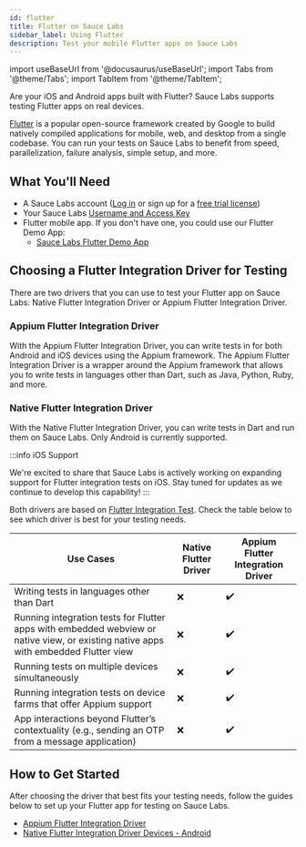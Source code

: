 ```yaml
---
id: flutter
title: Flutter on Sauce Labs
sidebar_label: Using Flutter
description: Test your mobile Flutter apps on Sauce Labs
---
```


import useBaseUrl from '@docusaurus/useBaseUrl';
import Tabs from '@theme/Tabs';
import TabItem from '@theme/TabItem';

Are your iOS and Android apps built with Flutter? Sauce Labs supports testing Flutter apps on real devices.  

[Flutter](https://flutter.dev/) is a popular open-source framework created by Google to build natively compiled 
applications for mobile, web, and desktop from a single codebase. You can run your tests on Sauce Labs to benefit 
from speed, parallelization, failure analysis, simple setup, and more.


## What You'll Need

- A Sauce Labs account ([Log in](https://accounts.saucelabs.com/am/XUI/#login/) or sign up for a [free trial license](https://saucelabs.com/sign-up))
- Your Sauce Labs [Username and Access Key](https://app.saucelabs.com/user-settings)
- Flutter mobile app. If you don't have one, you could use our Flutter Demo App:
    - [Sauce Labs Flutter Demo App](https://github.com/saucelabs/my-demo-app-flutter)


## Choosing a Flutter Integration Driver for Testing

There are two drivers that you can use to test your Flutter app on Sauce Labs: Native Flutter Integration Driver or
Appium Flutter Integration Driver. 

### Appium Flutter Integration Driver

With the Appium Flutter Integration Driver, you can write tests in for both Android and iOS devices using the Appium
framework. The Appium Flutter Integration Driver is a wrapper around the Appium framework that allows you to write tests
in languages other than Dart, such as Java, Python, Ruby, and more.

### Native Flutter Integration Driver

With the Native Flutter Integration Driver, you can write tests in Dart and run them on Sauce Labs. Only Android is 
currently supported.

:::info iOS Support

We're excited to share that Sauce Labs is actively working on expanding support for Flutter integration tests on iOS.
Stay tuned for updates as we continue to develop this capability!
:::

Both drivers are based on [Flutter Integration Test](https://docs.flutter.dev/cookbook/testing/integration/introduction). 
Check the table below to see which driver is best for your testing needs.

| Use Cases                                                                                                                           | Native Flutter Driver | Appium Flutter Integration Driver |
| ----------------------------------------------------------------------------------------------------------------------------------- | --------------------- | --------------------------------- |
| Writing tests in languages other than Dart                                                                                          | ❌                    | ✔️                                |
| Running integration tests for Flutter apps with embedded webview or native view, or existing native apps with embedded Flutter view | ❌                    | ✔️                                |
| Running tests on multiple devices simultaneously                                                                                    | ❌                    | ✔️                                |
| Running integration tests on device farms that offer Appium support                                                                 | ❌                    | ✔️                                |
| App interactions beyond Flutter’s contextuality (e.g., sending an OTP from a message application)                                   | ❌                    | ✔️                                |


## How to Get Started

After choosing the driver that best fits your testing needs, follow the guides below to set up your Flutter app for 
testing on Sauce Labs.

- [Appium Flutter Integration Driver](/mobile-apps/automated-testing/appium/appium-flutter-integration-driver)
- [Native Flutter Integration Driver Devices - Android](/mobile-apps/automated-testing/flutter/flutter-integration-testing-android)
